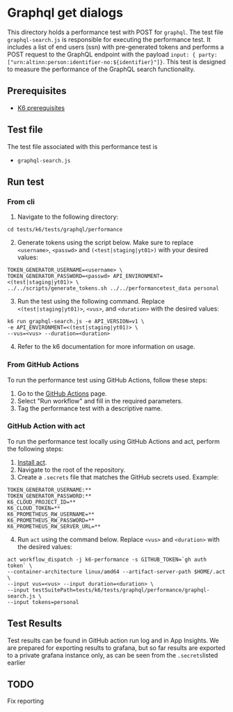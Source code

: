 # Graphql get dialogs

This directory holds a performance test with POST for `graphql`. The test file `graphql-search.js` is responsible for executing the performance test. It includes a list of end users (ssn) with pre-generated tokens and performs a POST request to the GraphQL endpoint with the payload `input: { party: ["urn:altinn:person:identifier-no:${identifier}"]}`. This test is designed to measure the performance of the GraphQL search functionality. 

## Prerequisites
- [K6 prerequisites](../../README.md#Prerequisites)

## Test file
The test file associated with this performance test is 
- `graphql-search.js`

## Run test
### From cli
1. Navigate to the following directory:
```shell
cd tests/k6/tests/graphql/performance
```
2. Generate tokens using the script below. Make sure to replace `<username>`, `<passwd>` and `(<test|staging|yt01>)` with your desired values:
```shell
TOKEN_GENERATOR_USERNAME=<username> \
TOKEN_GENERATOR_PASSWORD=<passwd> API_ENVIRONMENT=<(test|staging|yt01)> \
../../scripts/generate_tokens.sh ../../performancetest_data personal
```
3. Run the test using the following command. Replace `<(test|staging|yt01)>`, `<vus>`, and `<duration>` with the desired values:
```shell
k6 run graphql-search.js -e API_VERSION=v1 \
-e API_ENVIRONMENT=<(test|staging|yt01)> \
--vus=<vus> --duration=<duration>
```
4. Refer to the k6 documentation for more information on usage.
### From GitHub Actions
To run the performance test using GitHub Actions, follow these steps:
1. Go to the [GitHub Actions](https://github.com/digdir/dialogporten/actions/workflows/dispatch-k6-performance.yml) page.
2. Select "Run workflow" and fill in the required parameters.
3. Tag the performance test with a descriptive name.

### GitHub Action with act
To run the performance test locally using GitHub Actions and act, perform the following steps:
1. [Install act](https://nektosact.com/installation/).
2. Navigate to the root of the repository.
3. Create a `.secrets` file that matches the GitHub secrets used. Example:
```file
TOKEN_GENERATOR_USERNAME:**
TOKEN_GENERATOR_PASSWORD:**
K6_CLOUD_PROJECT_ID=**
K6_CLOUD_TOKEN=**
K6_PROMETHEUS_RW_USERNAME=**
K6_PROMETHEUS_RW_PASSWORD=**
K6_PROMETHEUS_RW_SERVER_URL=**
```
4. Run `act` using the command below. Replace `<vus>` and `<duration>` with the desired values:
```shell
act workflow_dispatch -j k6-performance -s GITHUB_TOKEN=`gh auth token` \
--container-architecture linux/amd64 --artifact-server-path $HOME/.act \ 
--input vus=<vus> --input duration=<duration> \ 
--input testSuitePath=tests/k6/tests/graphql/performance/graphql-search.js \ 
--input tokens=personal
```

## Test Results
Test results can be found in GitHub action run log and in App Insights. We are prepared for exporting results to grafana, but so far results are exported to a private grafana instance only, as can be seen from the `.secrets`listed earlier 

## TODO
Fix reporting
